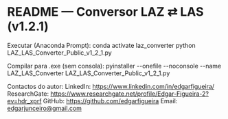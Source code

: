 README — Conversor LAZ ⇄ LAS (v1.2.1)
=====================================

Executar (Anaconda Prompt):
  conda activate laz_converter
  python LAZ_LAS_Converter_Public_v1_2_1.py

Compilar para .exe (sem consola):
  pyinstaller --onefile --noconsole --name LAZ_LAS_Converter LAZ_LAS_Converter_Public_v1_2_1.py

Contactos do autor:
  LinkedIn:      https://www.linkedin.com/in/edgarfigueira/
  ResearchGate:  https://www.researchgate.net/profile/Edgar-Figueira-2?ev=hdr_xprf
  GitHub:        https://github.com/edgarfigueira
  Email:         edgarjunceiro@gmail.com
